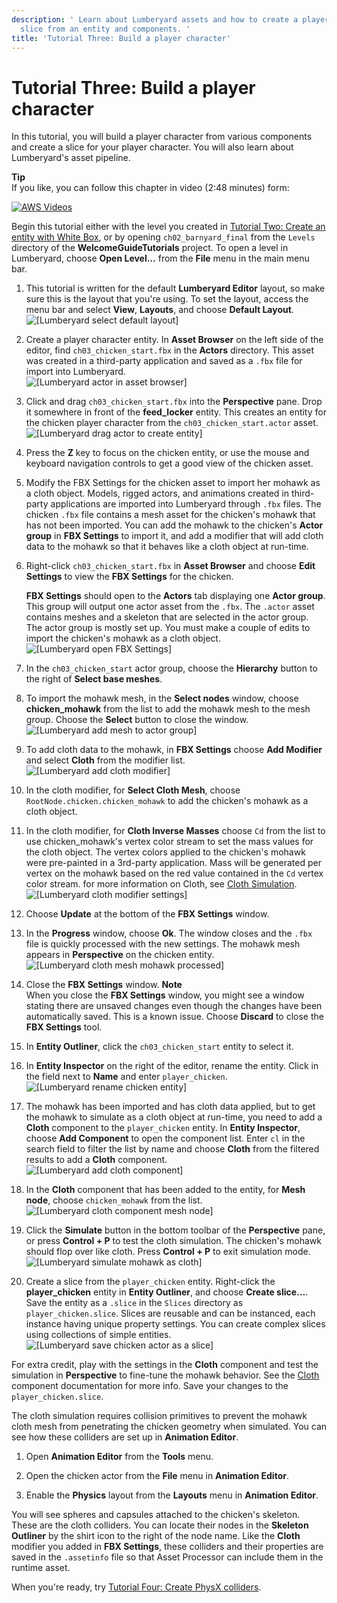 ```yaml
---
description: ' Learn about Lumberyard assets and how to create a player character
  slice from an entity and components. '
title: 'Tutorial Three: Build a player character'
---
```

# Tutorial Three: Build a player character<a name="tutor-ch03-build-a-player-character"></a>

In this tutorial, you will build a player character from various components and create a slice for your player character\. You will also learn about Lumberyard's asset pipeline\.

**Tip**  
If you like, you can follow this chapter in video \(2:48 minutes\) form:  

[![AWS Videos](https://img.youtube.com/vi/https://www.youtube.com/embed/uH-XY_R6-FY?rel=0/0.jpg)](http://www.youtube.com/watch?v=https://www.youtube.com/embed/uH-XY_R6-FY?rel=0)

Begin this tutorial either with the level you created in [Tutorial Two: Create an entity with White Box](tutor-ch02-create-an-entity.md), or by opening `ch02_barnyard_final` from the `Levels` directory of the **WelcomeGuideTutorials** project\. To open a level in Lumberyard, choose **Open Level…​** from the **File** menu in the main menu bar\.

1.  This tutorial is written for the default **Lumberyard Editor** layout, so make sure this is the layout that you're using\. To set the layout, access the menu bar and select **View**, **Layouts**, and choose **Default Layout**\.   
![\[Lumberyard select default layout\]](/images/welcomeguide/ui-default-layout-1.25.png)

1.  Create a player character entity\. In **Asset Browser** on the left side of the editor, find `ch03_chicken_start.fbx` in the **Actors** directory\. This asset was created in a third\-party application and saved as a `.fbx` file for import into Lumberyard\.   
![\[Lumberyard actor in asset browser\]](/images/welcomeguide/ui-chicken-start-actor-1.25.png)

1.  Click and drag `ch03_chicken_start.fbx` into the **Perspective** pane\. Drop it somewhere in front of the **feed\_locker** entity\. This creates an entity for the chicken player character from the `ch03_chicken_start.actor` asset\.   
![\[Lumberyard drag actor to create entity\]](/images/welcomeguide/anim-entity-from-actor-1.25.gif)

1.  Press the **Z** key to focus on the chicken entity, or use the mouse and keyboard navigation controls to get a good view of the chicken asset\. 

1.  Modify the FBX Settings for the chicken asset to import her mohawk as a cloth object\. Models, rigged actors, and animations created in third\-party applications are imported into Lumberyard through `.fbx` files\. The chicken `.fbx` file contains a mesh asset for the chicken's mohawk that has not been imported\. You can add the mohawk to the chicken's **Actor group** in **FBX Settings** to import it, and add a modifier that will add cloth data to the mohawk so that it behaves like a cloth object at run\-time\. 

   1.  Right\-click `ch03_chicken_start.fbx` in **Asset Browser** and choose **Edit Settings** to view the **FBX Settings** for the chicken\. 

       **FBX Settings** should open to the **Actors** tab displaying one **Actor group**\. This group will output one actor asset from the `.fbx`\. The `.actor` asset contains meshes and a skeleton that are selected in the actor group\. The actor group is mostly set up\. You must make a couple of edits to import the chicken's mohawk as a cloth object\.  
![\[Lumberyard open FBX Settings\]](/images/welcomeguide/ui-fbx-edit-settings-1.25.png)

   1.  In the `ch03_chicken_start` actor group, choose the **Hierarchy** button to the right of **Select base meshes**\. 

   1.  To import the mohawk mesh, in the **Select nodes** window, choose **chicken\_mohawk** from the list to add the mohawk mesh to the mesh group\. Choose the **Select** button to close the window\.   
![\[Lumberyard add mesh to actor group\]](/images/welcomeguide/ui-add-mohawk-mesh-1.25.png)

   1.  To add cloth data to the mohawk, in **FBX Settings** choose **Add Modifier** and select **Cloth** from the modifier list\.   
![\[Lumberyard add cloth modifier\]](/images/welcomeguide/ui-add-cloth-modifier-1.25.png)

   1.  In the cloth modifier, for **Select Cloth Mesh**, choose `RootNode.chicken.chicken_mohawk` to add the chicken's mohawk as a cloth object\. 

   1.  In the cloth modifier, for **Cloth Inverse Masses** choose `Cd` from the list to use chicken\_mohawk's vertex color stream to set the mass values for the cloth object\. The vertex colors applied to the chicken's mohawk were pre\-painted in a 3rd\-party application\. Mass will be generated per vertex on the mohawk based on the red value contained in the `Cd` vertex color stream\. for more information on Cloth, see [Cloth Simulation](https://docs.aws.amazon.com/lumberyard/latest/userguide/tutorial-cloth-simulation.html)\.   
![\[Lumberyard cloth modifier settings\]](/images/welcomeguide/ui-cloth-modifier-settings-1.25.png)

   1.  Choose **Update** at the bottom of the **FBX Settings** window\. 

   1.  In the **Progress** window, choose **Ok**\. The window closes and the `.fbx` file is quickly processed with the new settings\. The mohawk mesh appears in **Perspective** on the chicken entity\.   
![\[Lumberyard cloth mesh mohawk processed\]](/images/welcomeguide/ui-chicken-mohawk-1.25.png)

   1.  Close the **FBX Settings** window\. 
**Note**  
When you close the **FBX Settings** window, you might see a window stating there are unsaved changes even though the changes have been automatically saved\. This is a known issue\. Choose **Discard** to close the **FBX Settings** tool\.

1.  In **Entity Outliner**, click the `ch03_chicken_start` entity to select it\. 

1.  In **Entity Inspector** on the right of the editor, rename the entity\. Click in the field next to **Name** and enter `player_chicken`\.   
![\[Lumberyard rename chicken entity\]](/images/welcomeguide/ui-rename-chicken-entity-1.25.png)

1.  The mohawk has been imported and has cloth data applied, but to get the mohawk to simulate as a cloth object at run\-time, you need to add a **Cloth** component to the `player_chicken` entity\. In **Entity Inspector**, choose **Add Component** to open the component list\. Enter `cl` in the search field to filter the list by name and choose **Cloth** from the filtered results to add a **Cloth** component\.   
![\[Lumberyard add cloth component\]](/images/welcomeguide/ui-add-cloth-component-1.25.png)

1.  In the **Cloth** component that has been added to the entity, for **Mesh node**, choose `chicken_mohawk` from the list\.   
![\[Lumberyard cloth component mesh node\]](/images/welcomeguide/ui-cloth-component-mesh-node-1.25.png)

1.  Click the **Simulate** button in the bottom toolbar of the **Perspective** pane, or press **Control \+ P** to test the cloth simulation\. The chicken's mohawk should flop over like cloth\. Press **Control \+ P** to exit simulation mode\.   
![\[Lumberyard simulate mohawk as cloth\]](/images/welcomeguide/anim-cloth-simulate-1.25.gif)

1.  Create a slice from the `player_chicken` entity\. Right\-click the **player\_chicken** entity in **Entity Outliner**, and choose **Create slice…​**\. Save the entity as a `.slice` in the `Slices` directory as `player_chicken.slice`\. Slices are reusable and can be instanced, each instance having unique property settings\. You can create complex slices using collections of simple entities\.   
![\[Lumberyard save chicken actor as a slice\]](/images/welcomeguide/ui-save-actor-slice-1.25.png)

For extra credit, play with the settings in the **Cloth** component and test the simulation in **Perspective** to fine\-tune the mohawk behavior\. See the [Cloth](https://docs.aws.amazon.com/lumberyard/latest/userguide/component-cloth.html) component documentation for more info\. Save your changes to the `player_chicken.slice`\.

The cloth simulation requires collision primitives to prevent the mohawk cloth mesh from penetrating the chicken geometry when simulated\. You can see how these colliders are set up in **Animation Editor**\.

1.  Open **Animation Editor** from the **Tools** menu\. 

1.  Open the chicken actor from the **File** menu in **Animation Editor**\. 

1.  Enable the **Physics** layout from the **Layouts** menu in **Animation Editor**\. 

You will see spheres and capsules attached to the chicken's skeleton\. These are the cloth colliders\. You can locate their nodes in the **Skeleton Outliner** by the shirt icon to the right of the node name\. Like the **Cloth** modifier you added in **FBX Settings**, these colliders and their properties are saved in the `.assetinfo` file so that Asset Processor can include them in the runtime asset\.

When you're ready, try [Tutorial Four: Create PhysX colliders](tutor-ch04-create-physx-colliders.md)\.